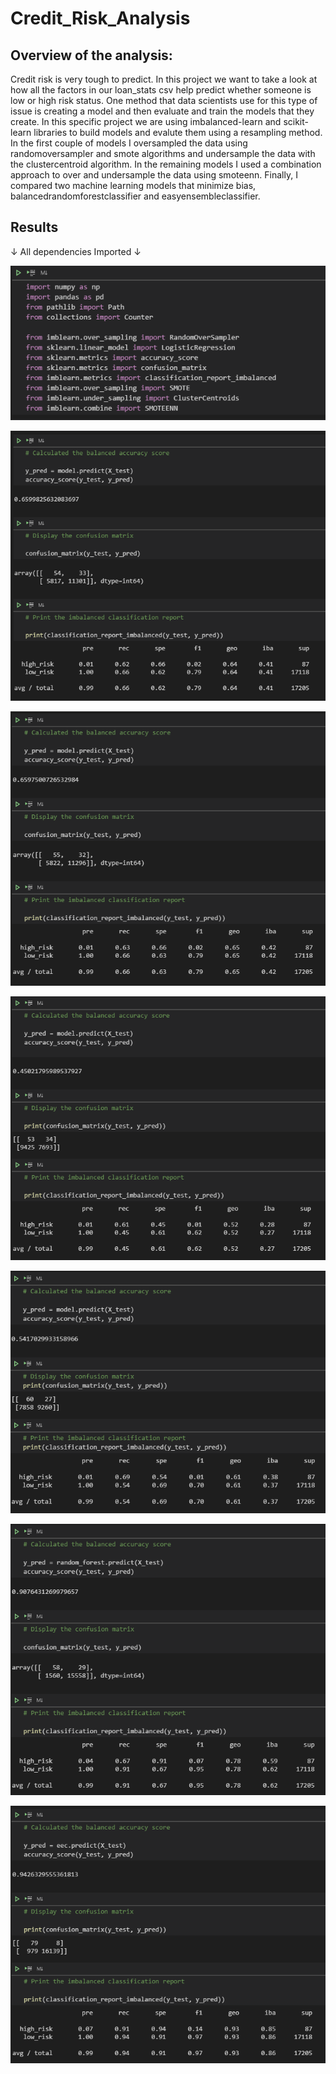 # Credit_Risk_Analysis

## Overview of the analysis:


Credit risk is very tough to predict. In this project we want to take a look at how all the factors in our loan_stats csv help predict whether someone is low or high risk status. One method that data scientists use for this type of issue is creating a model and then evaluate and train the models that they create. In this specific project we are using imbalanced-learn and scikit-learn libraries to build models and evalute them using a resampling method. In the first couple of models I oversampled the data using randomoversampler and smote algorithms and undersample the data with the clustercentroid algorithm. In the remaining models I used a combination approach to over and undersample the data using smoteenn. Finally, I compared two machine learning models that minimize bias, balancedrandomforestclassifier and easyensembleclassifier.

## Results

 &#8595; All dependencies Imported &#8595;
 
![](https://github.com/Mikeblanchard/Credit_Risk_Analysis/blob/main/Resources/Machine_1.png)


![](https://github.com/Mikeblanchard/Credit_Risk_Analysis/blob/main/Resources/Machine_NAIVE_RANDOM_OVERSAMPLING_2.png)

![](https://github.com/Mikeblanchard/Credit_Risk_Analysis/blob/main/Resources/Machine_SMOTE_OVERSAMPLING_3.png)

![](https://github.com/Mikeblanchard/Credit_Risk_Analysis/blob/main/Resources/Machine_UNDERSAMPLING_4.png)

![](https://github.com/Mikeblanchard/Credit_Risk_Analysis/blob/main/Resources/Machine_COMBINATION_SAMPLING_5.png)

![](https://github.com/Mikeblanchard/Credit_Risk_Analysis/blob/main/Resources/Machine_BALANCED_RANDOM_FOREST_CLASSIFIER_5.png)

![](https://github.com/Mikeblanchard/Credit_Risk_Analysis/blob/main/Resources/Machine_EASY_ENSEMBLE_ADABOOST_CLASSIFIER_6.png)
